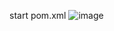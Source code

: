 start
pom.xml
![image](https://github.com/user-attachments/assets/8d4418cb-6c4c-46ba-b875-9127beafaf52)
